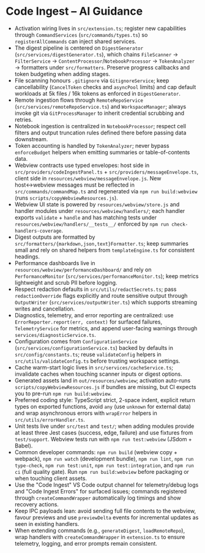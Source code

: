 # Code Ingest – AI Guidance

- Activation wiring lives in `src/extension.ts`; register new capabilities through `CommandServices` (`src/commands/types.ts`) so `registerAllCommands` can inject shared services.
- The digest pipeline is centered on `DigestGenerator` (`src/services/digestGenerator.ts`), which chains `FileScanner` → `FilterService` → `ContentProcessor`/`NotebookProcessor` → `TokenAnalyzer` → formatters under `src/formatters`. Preserve progress callbacks and token budgeting when adding stages.
- File scanning honours `.gitignore` via `GitignoreService`; keep cancellability (`CancelToken` checks and `asyncPool` limits) and cap default workloads at 5k files / 16k tokens as enforced in `DigestGenerator`.
- Remote ingestion flows through `RemoteRepoService` (`src/services/remoteRepoService.ts`) and `WorkspaceManager`; always invoke git via `GitProcessManager` to inherit credential scrubbing and retries.
- Notebook ingestion is centralized in `NotebookProcessor`; respect cell filters and output truncation rules defined there before passing data downstream.
- Token accounting is handled by `TokenAnalyzer`; never bypass `enforceBudget` helpers when emitting summaries or table-of-contents data.
- Webview contracts use typed envelopes: host side in `src/providers/codeIngestPanel.ts` + `src/providers/messageEnvelope.ts`, client side in `resources/webview/messageEnvelope.js`. New host↔webview messages must be reflected in `src/commands/commandMap.ts` and regenerated via `npm run build:webview` (runs `scripts/copyWebviewResources.js`).
- Webview UI state is powered by `resources/webview/store.js` and handler modules under `resources/webview/handlers/`; each handler exports `validate` + `handle` and has matching tests under `resources/webview/handlers/__tests__/` enforced by `npm run check-handlers-coverage`.
- Digest outputs are formatted by `src/formatters/{markdown,json,text}Formatter.ts`; keep summaries small and rely on shared helpers from `templateEngine.ts` for consistent headings.
- Performance dashboards live in `resources/webview/performanceDashboard/` and rely on `PerformanceMonitor` (`src/services/performanceMonitor.ts`); keep metrics lightweight and scrub PII before logging.
- Respect redaction defaults in `src/utils/redactSecrets.ts`; pass `redactionOverride` flags explicitly and route sensitive output through `OutputWriter` (`src/services/outputWriter.ts`) which supports streaming writes and cancellation.
- Diagnostics, telemetry, and error reporting are centralized: use `ErrorReporter.report(err, context)` for surfaced failures, `TelemetryService` for metrics, and append user-facing warnings through `services/diagnosticService.ts`.
- Configuration comes from `ConfigurationService` (`src/services/configurationService.ts`) backed by defaults in `src/config/constants.ts`; reuse `validateConfig` helpers in `src/utils/validateConfig.ts` before trusting workspace settings.
- Cache warm-start logic lives in `src/services/cacheService.ts`; invalidate caches when touching scanner inputs or digest options.
- Generated assets land in `out/resources/webview`; activation auto-runs `scripts/copyWebviewResources.js` if bundles are missing, but CI expects you to pre-run `npm run build:webview`.
- Preferred coding style: TypeScript strict, 2-space indent, explicit return types on exported functions, avoid `any` (use `unknown` for external data) and wrap asynchronous errors with `wrapError` helpers in `src/utils/errorHandler.ts`.
- Unit tests live under `src/test` and `test/`; when adding modules provide at least three Jest cases (success, edge, failure) and use fixtures from `test/support`. Webview tests run with `npm run test:webview` (JSdom + Babel).
- Common developer commands: `npm run build` (webview copy + webpack), `npm run watch` (development bundle), `npm run lint`, `npm run type-check`, `npm run test:unit`, `npm run test:integration`, and `npm run ci` (full quality gate). Run `npm run build:webview` before packaging or when touching client assets.
- Use the "Code Ingest" VS Code output channel for telemetry/debug logs and "Code Ingest Errors" for surfaced issues; commands registered through `createCommandWrapper` automatically log timings and show recovery actions.
- Keep IPC payloads lean: avoid sending full file contents to the webview, favour previews and use `previewDelta` events for incremental updates as seen in existing handlers.
- When extending commands (e.g., `generateDigest`, `loadRemoteRepo`), wrap handlers with `createCommandWrapper` in `extension.ts` to ensure telemetry, logging, and error prompts remain consistent.

